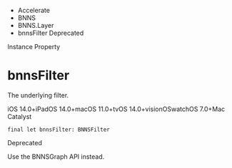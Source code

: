 

- Accelerate
- BNNS
- BNNS.Layer
-  bnnsFilter Deprecated

Instance Property

# bnnsFilter

The underlying filter.

iOS 14.0+iPadOS 14.0+macOS 11.0+tvOS 14.0+visionOSwatchOS 7.0+Mac Catalyst

``` source
final let bnnsFilter: BNNSFilter
```

Deprecated

Use the BNNSGraph API instead.

